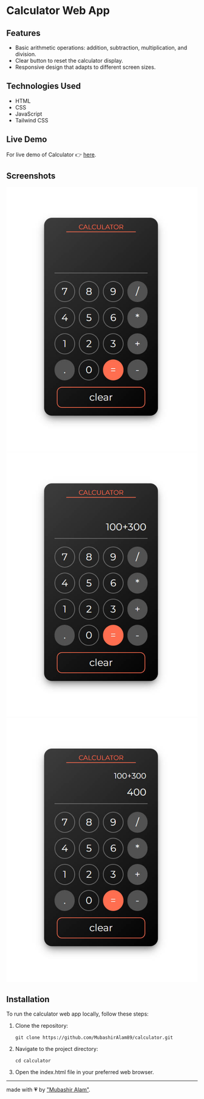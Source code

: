 # Calculator Web App

## Features

- Basic arithmetic operations: addition, subtraction, multiplication, and division.
- Clear button to reset the calculator display.
- Responsive design that adapts to different screen sizes.

## Technologies Used

- HTML
- CSS
- JavaScript
- Tailwind CSS

## Live Demo

For live demo of Calculator &#128073; [here](https://calculator-assignment6.netlify.app/).

## Screenshots

![Screenshot 1](./Screenshot-1.jpg)
![Screenshot 2](./Screenshot-2.jpg)
![Screenshot 2](./Screenshot-3.jpg)

## Installation

To run the calculator web app locally, follow these steps:

1. Clone the repository:

   ```
   git clone https://github.com/MubashirAlam89/calculator.git
   ```

2. Navigate to the project directory:

   ```
   cd calculator
   ```

3. Open the index.html file in your preferred web browser.

<hr>
made with &#128151; by <a href="https://www.mubashiralam.com">"Mubashir Alam"</a>.
